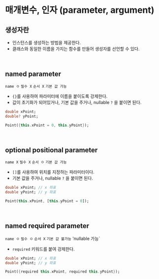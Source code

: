 # 매개변수, 인자 (parameter, argument)
## 생성자란
- 인스턴스를 생성하는 방법을 제공한다.
- 클래스와 동일한 이름을 가지는 함수를 만들어 생성자를 선언할 수 있다.  
<br/>

## named parameter
`name ㅇ` `필수 X` `순서 X` `기본 값 가능`
- `{}`를 사용하여 파라미터에 이름을 붙이도록 강제한다.
- 값이 초기화가 되어있거나, 기본 값을 주거나, nullable `?` 을 붙이면 된다.  
```dart
double xPoint; 
double? yPoint; 

Point({this.xPoint = 0, this.yPoint});
```
<br/>

## optional positional parameter
`name X` `필수 X` `순서 ㅇ` `기본 값 가능`
- `[]`를 사용하여 위치를 지정하는 파라미터이다.
- 기본 값을 주거나, nullable `?` 을 붙이면 된다.  
```dart
double xPoint; // x 좌표
double yPoint; // y 좌표

Point(this.xPoint, [this.yPoint = 0]);
```
<br/>

## named required parameter  
`name ㅇ` `필수 ㅇ` `순서 X` `기본 값 불가능` 'nullable 가능`
- `required` 키워드를 붙여 강제한다.
```dart
double xPoint; // x 좌표
double yPoint; // y 좌표

Point({required this.xPoint, required this.yPoint});
```
<br/>

